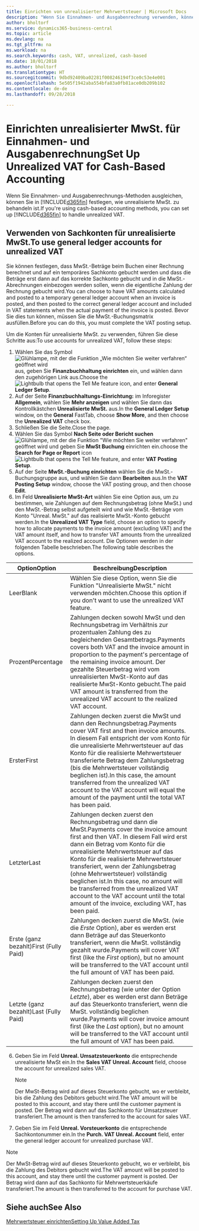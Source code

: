 ```yaml
---
title: Einrichten von unrealisierter Mehrwertsteuer | Microsoft Docs
description: "Wenn Sie Einnahmen- und Ausgabenrechnung verwenden, können Sie angeben, wie Sie unrealisierte MwSt. für Verkäufe und Einkäufe behandeln möchten."
author: bholtorf
ms.service: dynamics365-business-central
ms.topic: article
ms.devlang: na
ms.tgt_pltfrm: na
ms.workload: na
ms.search.keywords: cash, VAT, unrealized, cash-based
ms.date: 10/01/2018
ms.author: bholtorf
ms.translationtype: HT
ms.sourcegitcommit: 9dbd92409ba02281f008246194f3ce0c53e4e001
ms.openlocfilehash: 5e505f1942aba554bfa83a0fb81ace0db209b102
ms.contentlocale: de-de
ms.lasthandoff: 09/28/2018

---
```


# <a name="set-up-unrealized-vat-for-cash-based-accounting"></a><span data-ttu-id="58bc7-103">Einrichten unrealisierter MwSt. für Einnahmen- und Ausgabenrechnung</span><span class="sxs-lookup"><span data-stu-id="58bc7-103">Set Up Unrealized VAT for Cash-Based Accounting</span></span>
<span data-ttu-id="58bc7-104">Wenn Sie Einnahmen- und Ausgabenrechnungs-Methoden ausgleichen, können Sie in [!INCLUDE[d365fin](includes/d365fin_md.md)] festlegen, wie unrealisierte MwSt. zu behandeln ist.</span><span class="sxs-lookup"><span data-stu-id="58bc7-104">If you're using cash-based accounting methods, you can set up [!INCLUDE[d365fin](includes/d365fin_md.md)] to handle unrealized VAT.</span></span>

## <a name="to-use-general-ledger-accounts-for-unrealized-vat"></a><span data-ttu-id="58bc7-105">Verwenden von Sachkonten für unrealisierte MwSt.</span><span class="sxs-lookup"><span data-stu-id="58bc7-105">To use general ledger accounts for unrealized VAT</span></span>
<span data-ttu-id="58bc7-106">Sie können festlegen, dass MwSt.-Beträge beim Buchen einer Rechnung berechnet und auf ein temporäres Sachkonto gebucht werden und dass die Beträge erst dann auf das korrekte Sachkonto gebucht und in die MwSt.-Abrechnungen einbezogen werden sollen, wenn die eigentliche Zahlung der Rechnung gebucht wird.</span><span class="sxs-lookup"><span data-stu-id="58bc7-106">You can choose to have VAT amounts calculated and posted to a temporary general ledger account when an invoice is posted, and then posted to the correct general ledger account and included in VAT statements when the actual payment of the invoice is posted.</span></span> <span data-ttu-id="58bc7-107">Bevor Sie dies tun können, müssen Sie die MwSt.-Buchungsmatrix ausfüllen.</span><span class="sxs-lookup"><span data-stu-id="58bc7-107">Before you can do this, you must complete the VAT posting setup.</span></span>

<span data-ttu-id="58bc7-108">Um die Konten für unrealisierte MwSt. zu verwenden, führen Sie diese Schritte aus:</span><span class="sxs-lookup"><span data-stu-id="58bc7-108">To use accounts for unrealized VAT, follow these steps:</span></span>
1. <span data-ttu-id="58bc7-109">Wählen Sie das Symbol ![Glühlampe, mit der die Funktion „Wie möchten Sie weiter verfahren“ geöffnet wird](media/ui-search/search_small.png "Wie möchten Sie weiter verfahren?") aus, geben Sie **Finanzbuchhaltung einrichten** ein, und wählen dann den zugehörigen Link aus.</span><span class="sxs-lookup"><span data-stu-id="58bc7-109">Choose the ![Lightbulb that opens the Tell Me feature](media/ui-search/search_small.png "Tell me what you want to do") icon, and enter **General Ledger Setup**.</span></span>
2. <span data-ttu-id="58bc7-110">Auf der Seite **Finanzbuchhaltungs-Einrichtung:** im Inforegister **Allgemein**, wählen Sie **Mehr anzeigen** und wählen Sie dann das Kontrollkästchen **Unrealisierte MwSt.** aus.</span><span class="sxs-lookup"><span data-stu-id="58bc7-110">In the **General Ledger Setup** window, on the **General** FastTab, choose **Show More**, and then choose the **Unrealized VAT** check box.</span></span>
3. <span data-ttu-id="58bc7-111">Schließen Sie die Seite.</span><span class="sxs-lookup"><span data-stu-id="58bc7-111">Close the page.</span></span>
4. <span data-ttu-id="58bc7-112">Wählen Sie das Symbol **Nach Seite oder Bericht suchen** ![Glühlampe, mit der die Funktion "Wie möchten Sie weiter verfahren"](media/ui-search/search_small.png "Wie möchten Sie weiter verfahren") geöffnet wird und geben Sie **MwSt Buchung** einrichten ein.</span><span class="sxs-lookup"><span data-stu-id="58bc7-112">choose the **Search for Page or Report** icon ![Lightbulb that opens the Tell Me feature](media/ui-search/search_small.png "Tell me what you want to do"), and enter **VAT Posting Setup**.</span></span>
5. <span data-ttu-id="58bc7-113">Auf der Seite **MwSt.-Buchung einrichten** wählen Sie die MwSt.-Buchungsgruppe aus, und wählen Sie dann **Bearbeiten** aus.</span><span class="sxs-lookup"><span data-stu-id="58bc7-113">In the **VAT Posting Setup** window, choose the VAT posting group, and then choose **Edit**.</span></span>
6. <span data-ttu-id="58bc7-114">Im Feld **Unrealisierte MwSt-Art** wählen Sie eine Option aus, um zu bestimmen, wie Zahlungen auf dem Rechnungsbetrag (ohne MwSt.) und den MwSt.-Betrag selbst aufgeteilt wird und wie MwSt.-Beträge vom Konto "Unreal. MwSt." auf das realisierte MwSt.-Konto gebucht werden.</span><span class="sxs-lookup"><span data-stu-id="58bc7-114">In the **Unrealized VAT Type** field, choose an option to specify how to allocate payments to the invoice amount (excluding VAT) and the VAT amount itself, and how to transfer VAT amounts from the unrealized VAT account to the realized account.</span></span> <span data-ttu-id="58bc7-115">Die Optionen werden in der folgenden Tabelle beschrieben.</span><span class="sxs-lookup"><span data-stu-id="58bc7-115">The following table describes the options.</span></span>

| <span data-ttu-id="58bc7-116">Option</span><span class="sxs-lookup"><span data-stu-id="58bc7-116">Option</span></span> | <span data-ttu-id="58bc7-117">Beschreibung</span><span class="sxs-lookup"><span data-stu-id="58bc7-117">Description</span></span> |
| --- | --- |
| <span data-ttu-id="58bc7-118">Leer</span><span class="sxs-lookup"><span data-stu-id="58bc7-118">Blank</span></span> | <span data-ttu-id="58bc7-119">Wählen Sie diese Option, wenn Sie die Funktion "Unrealisierte MwSt." nicht verwenden möchten.</span><span class="sxs-lookup"><span data-stu-id="58bc7-119">Choose this option if you don't want to use the unrealized VAT feature.</span></span> |
| <span data-ttu-id="58bc7-120">Prozent</span><span class="sxs-lookup"><span data-stu-id="58bc7-120">Percentage</span></span> | <span data-ttu-id="58bc7-121">Zahlungen decken sowohl MwSt und den Rechnungsbetrag im Verhältnis zur prozentualen Zahlung des zu begleichenden Gesamtbetrags.</span><span class="sxs-lookup"><span data-stu-id="58bc7-121">Payments covers both VAT and the invoice amount in proportion to the payment's percentage of the remaining invoice amount.</span></span> <span data-ttu-id="58bc7-122">Der gezahlte Steuerbetrag wird vom unrealisierten MwSt-Konto auf das realisierte MwSt-Konto gebucht.</span><span class="sxs-lookup"><span data-stu-id="58bc7-122">The paid VAT amount is transferred from the unrealized VAT account to the realized VAT account.</span></span> |
| <span data-ttu-id="58bc7-123">Erster</span><span class="sxs-lookup"><span data-stu-id="58bc7-123">First</span></span> | <span data-ttu-id="58bc7-124">Zahlungen decken zuerst die MwSt und dann den Rechnungsbetrag.</span><span class="sxs-lookup"><span data-stu-id="58bc7-124">Payments cover VAT first and then invoice amounts.</span></span> <span data-ttu-id="58bc7-125">In diesem Fall entspricht der vom Konto für die unrealisierte Mehrwertsteuer auf das Konto für die realisierte Mehrwertsteuer transferierte Betrag dem Zahlungsbetrag (bis die Mehrwertsteuer vollständig beglichen ist).</span><span class="sxs-lookup"><span data-stu-id="58bc7-125">In this case, the amount transferred from the unrealized VAT account to the VAT account will equal the amount of the payment until the total VAT has been paid.</span></span> |
| <span data-ttu-id="58bc7-126">Letzter</span><span class="sxs-lookup"><span data-stu-id="58bc7-126">Last</span></span> | <span data-ttu-id="58bc7-127">Zahlungen decken zuerst den Rechnungsbetrag und dann die MwSt.</span><span class="sxs-lookup"><span data-stu-id="58bc7-127">Payments cover the invoice amount first and then VAT.</span></span> <span data-ttu-id="58bc7-128">In diesem Fall wird erst dann ein Betrag vom Konto für die unrealisierte Mehrwertsteuer auf das Konto für die realisierte Mehrwertsteuer transferiert, wenn der Zahlungsbetrag (ohne Mehrwertsteuer) vollständig beglichen ist.</span><span class="sxs-lookup"><span data-stu-id="58bc7-128">In this case, no amount will be transferred from the unrealized VAT account to the VAT account until the total amount of the invoice, excluding VAT, has been paid.</span></span> |
| <span data-ttu-id="58bc7-129">Erste (ganz bezahlt)</span><span class="sxs-lookup"><span data-stu-id="58bc7-129">First (Fully Paid)</span></span> | <span data-ttu-id="58bc7-130">Zahlungen decken zuerst die MwSt. (wie die _Erste_ Option), aber es werden erst dann Beträge auf das Steuerkonto transferiert, wenn die MwSt. vollständig gezahlt wurde.</span><span class="sxs-lookup"><span data-stu-id="58bc7-130">Payments will cover VAT first (like the _First_ option), but no amount will be transferred to the VAT account until the full amount of VAT has been paid.</span></span> |
| <span data-ttu-id="58bc7-131">Letzte (ganz bezahlt)</span><span class="sxs-lookup"><span data-stu-id="58bc7-131">Last (Fully Paid)</span></span> | <span data-ttu-id="58bc7-132">Zahlungen decken zuerst den Rechnungsbetrag (wie unter der Option _Letzte_), aber es werden erst dann Beträge auf das Steuerkonto transferiert, wenn die MwSt. vollständig beglichen wurde.</span><span class="sxs-lookup"><span data-stu-id="58bc7-132">Payments will cover invoice amount first (like the _Last_ option), but no amount will be transferred to the VAT account until the full amount of VAT has been paid.</span></span> |

6. <span data-ttu-id="58bc7-133">Geben Sie im Feld **Unreal. Umsatzsteuerkonto** die entsprechende unrealisierte MwSt ein.</span><span class="sxs-lookup"><span data-stu-id="58bc7-133">In the **Sales VAT Unreal. Account** field, choose the account for unrealized sales VAT.</span></span>

    > [!NOTE]  
    > <span data-ttu-id="58bc7-134">Der MwSt-Betrag wird auf dieses Steuerkonto gebucht, wo er verbleibt, bis die Zahlung des Debitors gebucht wird.</span><span class="sxs-lookup"><span data-stu-id="58bc7-134">The VAT amount will be posted to this account, and stay there until the customer payment is posted.</span></span> <span data-ttu-id="58bc7-135">Der Betrag wird dann auf das Sachkonto für Umsatzsteuer transferiert.</span><span class="sxs-lookup"><span data-stu-id="58bc7-135">The amount is then transferred to the account for sales VAT.</span></span>
7. <span data-ttu-id="58bc7-136">Geben Sie im Feld **Unreal. Vorsteuerkonto** die entsprechende Sachkontonummer ein.</span><span class="sxs-lookup"><span data-stu-id="58bc7-136">In the **Purch. VAT Unreal. Account** field, enter the general ledger account for unrealized purchase VAT.</span></span>

> [!NOTE]  
> <span data-ttu-id="58bc7-137">Der MwSt-Betrag wird auf dieses Steuerkonto gebucht, wo er verbleibt, bis die Zahlung des Debitors gebucht wird.</span><span class="sxs-lookup"><span data-stu-id="58bc7-137">The VAT amount will be posted to this account, and stay there until the customer payment is posted.</span></span> <span data-ttu-id="58bc7-138">Der Betrag wird dann auf das Sachkonto für Mehrwertsteuerkäufe transferiert.</span><span class="sxs-lookup"><span data-stu-id="58bc7-138">The amount is then transferred to the account for purchase VAT.</span></span>

## <a name="see-also"></a><span data-ttu-id="58bc7-139">Siehe auch</span><span class="sxs-lookup"><span data-stu-id="58bc7-139">See Also</span></span>
[<span data-ttu-id="58bc7-140">Mehrwertsteuer einrichten</span><span class="sxs-lookup"><span data-stu-id="58bc7-140">Setting Up Value Added Tax</span></span>](finance-setup-vat.md)

